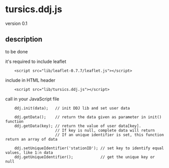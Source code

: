 # tursics.ddj.js

version 0.1

## description

to be done

it's required to include leaflet
```
	<script src="lib/leaflet-0.7.7/leaflet.js"></script>
```

include in HTML header
```
	<script src="lib/tursics.ddj.js"></script>
```


call in your JavaScript file
```
	ddj.init(data);   // init DDJ lib and set user data

	ddj.getData();    // return the data given as parameter in init() function
	ddj.getData(key); // return the value of user data[key].
	                  // If key is null, complete data will return
					  // If an unique identifier is set, this function return an array of data

	ddj.setUniqueIdentifier('stationID'); // set key to identify equal values, like 1:n data
	ddj.getUniqueIdentifier();            // get the unique key or null

```
